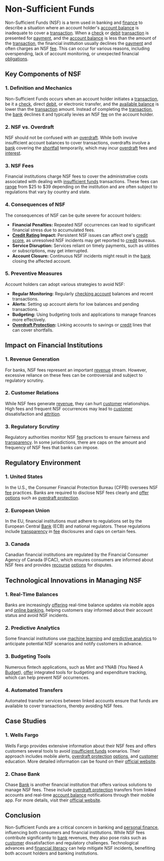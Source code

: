 # Non-Sufficient Funds

Non-Sufficient Funds (NSF) is a term used in banking and [finance](../f/finance.md) to describe a situation where an account holder's [account balance](../a/account_balance.md) is inadequate to cover a [transaction](../t/transaction.md). When a [check](../c/check.md) or [debit](../d/debit.md) [transaction](../t/transaction.md) is presented for [payment](../p/payment.md), and the [account balance](../a/account_balance.md) is less than the amount of the [transaction](../t/transaction.md), the financial institution usually declines the [payment](../p/payment.md) and often charges an NSF [fee](../f/fee.md). This can occur for various reasons, including overspending, lack of account monitoring, or unexpected financial [obligations](../o/obligation.md).

## Key Components of NSF

### 1. Definition and Mechanics
Non-Sufficient Funds occurs when an account holder initiates a [transaction](../t/transaction.md), be it a [check](../c/check.md), direct [debit](../d/debit.md), or electronic transfer, and the [available balance](../a/available_balance.md) is lower than the [transaction](../t/transaction.md) amount. Instead of completing the [transaction](../t/transaction.md), the [bank](../b/bank.md) declines it and typically levies an NSF [fee](../f/fee.md) on the account holder.

### 2. NSF vs. Overdraft
NSF should not be confused with an [overdraft](../o/overdraft.md). While both involve insufficient account balances to cover transactions, overdrafts involve a [bank](../b/bank.md) covering the [shortfall](../s/shortfall.md) temporarily, which may incur [overdraft](../o/overdraft.md) fees and [interest](../i/interest.md). 

### 3. NSF Fees
Financial institutions charge NSF fees to cover the administrative costs associated with dealing with [insufficient funds](../i/insufficient_funds.md) transactions. These fees can [range](../r/range.md) from $25 to $39 depending on the institution and are often subject to regulations that vary by country and state.

### 4. Consequences of NSF
The consequences of NSF can be quite severe for account holders:
   - **Financial Penalties:** Repeated NSF occurrences can lead to significant financial stress due to accumulated fees.
   - **[Credit Rating](../c/credit_rating.md) Impact:** Persistent NSF issues can affect one's [credit score](../c/credit_score.md), as unresolved NSF incidents may get reported to [credit](../c/credit.md) bureaus.
   - **Service Disruption:** Services reliant on timely payments, such as utilities or subscriptions, may get interrupted.
   - **Account Closure:** Continuous NSF incidents might result in the [bank](../b/bank.md) closing the affected account.

### 5. Preventive Measures
Account holders can adopt various strategies to avoid NSF:
   - **Regular Monitoring:** Regularly [checking account](../c/checking_account.md) balances and recent transactions.
   - **Alerts:** Setting up account alerts for low balances and pending transactions.
   - **Budgeting:** Using budgeting tools and applications to manage finances more effectively.
   - **[Overdraft Protection](../o/overdraft_protection.md):** Linking accounts to savings or [credit](../c/credit.md) lines that can cover shortfalls.

## Impact on Financial Institutions

### 1. Revenue Generation
For banks, NSF fees represent an important [revenue](../r/revenue.md) stream. However, excessive reliance on these fees can be controversial and subject to regulatory scrutiny.

### 2. Customer Relations
While NSF fees generate [revenue](../r/revenue.md), they can hurt [customer](../c/customer.md) relationships. High fees and frequent NSF occurrences may lead to [customer](../c/customer.md) dissatisfaction and [attrition](../a/attrition.md).

### 3. Regulatory Scrutiny
Regulatory authorities monitor NSF [fee](../f/fee.md) practices to ensure fairness and [transparency](../t/transparency.md). In some jurisdictions, there are caps on the amount and frequency of NSF fees that banks can impose.

## Regulatory Environment

### 1. United States
In the U.S., the Consumer Financial Protection Bureau (CFPB) oversees NSF [fee](../f/fee.md) practices. Banks are required to disclose NSF fees clearly and [offer](../o/offer.md) [options](../o/options.md) such as [overdraft protection](../o/overdraft_protection.md).

### 2. European Union
In the EU, financial institutions must adhere to regulations set by the European Central [Bank](../b/bank.md) (ECB) and national regulators. These regulations include [transparency](../t/transparency.md) in [fee](../f/fee.md) disclosures and caps on certain fees.

### 3. Canada
Canadian financial institutions are regulated by the Financial Consumer Agency of Canada (FCAC), which ensures consumers are informed about NSF fees and provides [recourse](../r/recourse.md) [options](../o/options.md) for disputes.

## Technological Innovations in Managing NSF

### 1. Real-Time Balances
Banks are increasingly [offering](../o/offering.md) real-time balance updates via mobile apps and [online banking](../o/online_banking.md), helping customers stay informed about their account status and avoid NSF incidents.

### 2. Predictive Analytics
Some financial institutions use [machine learning](../m/machine_learning.md) and [predictive analytics](../p/predictive_analytics.md) to anticipate potential NSF scenarios and notify customers in advance.

### 3. Budgeting Tools
Numerous fintech applications, such as Mint and YNAB (You Need A [Budget](../b/budget.md)), [offer](../o/offer.md) integrated tools for budgeting and expenditure tracking, which can help prevent NSF occurrences.

### 4. Automated Transfers
Automated transfer services between linked accounts ensure that funds are available to cover transactions, thereby avoiding NSF fees.

## Case Studies

### 1. Wells Fargo
Wells Fargo provides extensive information about their NSF fees and offers customers several tools to avoid [insufficient funds](../i/insufficient_funds.md) scenarios. Their approach includes mobile alerts, [overdraft protection](../o/overdraft_protection.md) [options](../o/options.md), and [customer](../c/customer.md) education. More detailed information can be found on their [official website](https://www.wellsfargo.com).

### 2. Chase Bank
Chase [Bank](../b/bank.md) is another financial institution that offers various solutions to manage NSF fees. These include [overdraft protection](../o/overdraft_protection.md) transfers from linked accounts and real-time [account balance](../a/account_balance.md) notifications through their mobile app. For more details, visit their [official website](https://www.chase.com).

## Conclusion

Non-Sufficient Funds are a critical concern in banking and [personal finance](../p/personal_finance_in_trading.md), influencing both consumers and financial institutions. While NSF fees contribute significantly to [bank](../b/bank.md) revenues, they also pose risks such as [customer](../c/customer.md) dissatisfaction and regulatory challenges. Technological advances and [financial literacy](../f/financial_literacy.md) can help mitigate NSF incidents, benefiting both account holders and banking institutions.